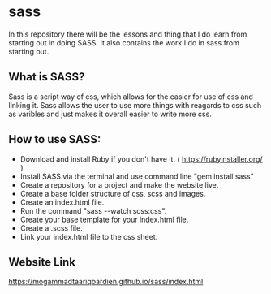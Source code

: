 # sass
In this repository there will be the lessons and thing that I do learn from starting out in doing SASS. It also contains the work I do in sass from starting out.

## What is SASS?
Sass is a script way of css, which allows for the easier for use of css and linking it. Sass allows the user to use more things with reagards to css such as varibles and just makes it overall easier to write more css.

## How to use SASS:

- Download and install Ruby if you don't have it. ( https://rubyinstaller.org/ )
- Install SASS via the terminal and use command line "gem install sass"
- Create a repository for a project and make the website live.
- Create a base folder structure of css, scss and images.
- Create an index.html file.
- Run the command "sass --watch scss:css".
- Create your base template for your index.html file.
- Create a .scss file.
- Link your index.html file to the css sheet. 

## Website Link
https://mogammadtaariqbardien.github.io/sass/index.html
